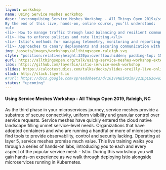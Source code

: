 ```yaml
---
layout: workshop
name: Using Service Meshes Workshop
desc: "<strong>Using Service Meshes Workshop - All Things Open 2019</strong><br>
By the end of this live, hands-on, online course, you’ll understand:
<ul>
<li>- How to manage traffic through load balancing and resilient communications.</li>
<li>- How to enforce policies and rate limiting.</li>
<li>- Istio's methods for managing telemetry, monitoring and reporting.</li>
<li>- Approaches to canary deployments and securing communication with Istio.</li></ul>"
img: /assets/images/workshops/allthingsopen-raleigh.svg
style: "position:relative;height:320px;overflow:hidden; padding-top: 15%;padding-left:5%;padding-right:5%"
eurl: https://allthingsopen.org/talk/using-service-meshes-workshop-extended-session/
labs: https://github.com/layer5io/istio-service-mesh-workshop
slides: https://calcotestudios.com/talks/decks/slides-oreilly-live-online-training-introduction-to-istio-august-2019.html
slack: http://slack.layer5.io
#rurl: https://docs.google.com/spreadsheets/d/10IvvNBiRUimFy2IDpLGzGwuiiVl3vFstN7Bx8fJDB0c/edit?usp=sharing
status: "upcoming"
---  
```


<h4>Using Service Meshes Workshop - All Things Open 2019, Raleigh, NC</h4>
As the third phase in your microservices journey, service meshes provide a substrate of secure connectivity, uniform visibility and granular control over service requests. Service meshes have quickly entered the cloud native landscape filling unmet service-level needs. Organizations that have adopted containers and who are running a handful or more of microservices find tools to provide observability, control and security lacking. Operating at layer 5, service meshes promise much value. This live training walks you through a series of hands-on labs, introducing you to each and every aspect of the popular service mesh - Istio. During this workshop you will gain hands-on experience as we walk through deploying Istio alongside microservices running in Kubernetes.